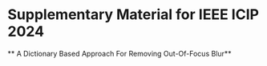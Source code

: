 # Supplementary Material for IEEE ICIP 2024
** A Dictionary Based Approach For Removing Out-Of-Focus Blur**
